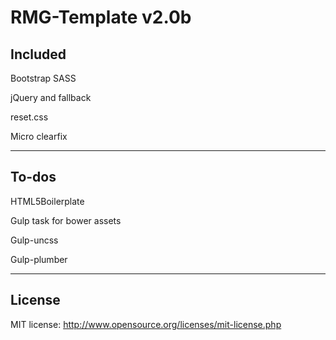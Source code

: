 RMG-Template v2.0b
==================================================

## Included
Bootstrap SASS

jQuery and fallback

reset.css

Micro clearfix

---

## To-dos

HTML5Boilerplate

Gulp task for bower assets

Gulp-uncss

Gulp-plumber

---

## License
MIT license: http://www.opensource.org/licenses/mit-license.php